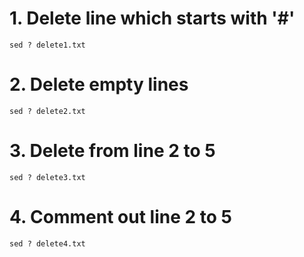 # 1. Delete line which starts with '#'

```
sed ? delete1.txt
``` 

# 2. Delete empty lines

```
sed ? delete2.txt
```

# 3. Delete from line 2 to 5

```
sed ? delete3.txt
```

# 4. Comment out line 2 to 5

```
sed ? delete4.txt
```


